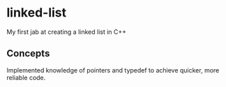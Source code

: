 # linked-list
My first jab at creating a linked list in C++

## Concepts
Implemented knowledge of pointers and typedef to achieve quicker, more reliable code.
